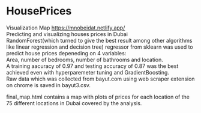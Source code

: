 # HousePrices
Visualization Map https://mnobeidat.netlify.app/ <br/>
Predicting and visualizing houses prices in Dubai <br/>
RandomForest(which turned to give the best result among other algorithms like linear regression and decision tree) regressor from sklearn was used to predict house prices depeneding on 4 variables: <br/>
Area, number of bedrooms, number of bathrooms and location.<br/>
A training aacuracy of 0.97 and testing accuracy of 0.87 was the best achieved even with hyperparemeter tuning and GradientBoosting.<br/>
Raw data which was collected from bayut.com using web scraper extension on chrome is saved in bayut3.csv.<br/>

final_map.html contains a map with plots of prices for each location of the 75 different locations in Dubai covered by the analysis.
